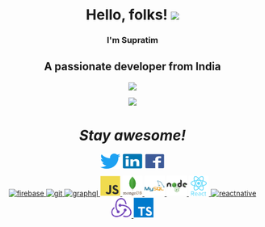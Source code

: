 
<h1 align='center'> Hello, folks! <img src="https://raw.githubusercontent.com/MartinHeinz/MartinHeinz/master/wave.gif" width="30px"></h1>


<h3 align="center"> I'm Supratim</h3>
<h2 align="center">A passionate developer from India</h2>
<p align='center'>
<img align="center" src="https://github-readme-stats.vercel.app/api/top-langs/?username=Supratim-Barai&theme=synthwave&text_color=ffffff&hide=CSS" />
  </p>
  
<p align='center'>
 <img src="https://github-readme-stats.vercel.app/api?username=Supratim-Barai&&show_icons=true&text_color=ffffff&theme=synthwave&icon_color=E5566D ">
</p>

<h1 align='center'><i>Stay awesome!</i></h1>

<p align="center">
<a href="https://twitter.com/supratim_barai" target="blank"><img align="center" src="https://raw.githubusercontent.com/devicons/devicon/master/icons/twitter/twitter-original.svg" alt="supratim_barai" height="30" width="40" /></a>
<a href="https://linkedin.com/in/supratim-barai-95992a14a" target="blank"><img align="center" src="https://raw.githubusercontent.com/devicons/devicon/master/icons/linkedin/linkedin-original.svg" alt="supratim-barai-95992a14a" height="30" width="40" /></a>
<a href="https://fb.com/supratim.barai" target="blank"><img align="center" src="https://raw.githubusercontent.com/devicons/devicon/master/icons/facebook/facebook-original.svg" alt="supratim.barai" height="30" width="40" /></a>
<!-- <a href="https://instagram.com/itzz_supi" target="blank"><img align="center" src="https://cdn.jsdelivr.net/npm/simple-icons@3.0.1/icons/instagram.svg" alt="itzz_supi" height="30" width="40" /></a> -->
</p>



<p align="center"> <a href="https://firebase.google.com/" target="_blank"> <img src="https://www.vectorlogo.zone/logos/firebase/firebase-icon.svg" alt="firebase" width="40" height="40"/> </a> <a href="https://git-scm.com/" target="_blank"> <img src="https://www.vectorlogo.zone/logos/git-scm/git-scm-icon.svg" alt="git" width="40" height="40"/> </a> <a href="https://graphql.org" target="_blank"> <img src="https://www.vectorlogo.zone/logos/graphql/graphql-icon.svg" alt="graphql" width="40" height="40"/> </a> <a href="https://developer.mozilla.org/en-US/docs/Web/JavaScript" target="_blank"> <img src="https://raw.githubusercontent.com/devicons/devicon/master/icons/javascript/javascript-original.svg" alt="javascript" width="40" height="40"/> </a>  <a href="https://www.mongodb.com/" target="_blank"> <img src="https://raw.githubusercontent.com/devicons/devicon/master/icons/mongodb/mongodb-original-wordmark.svg" alt="mongodb" width="40" height="40"/> </a> <a href="https://www.mysql.com/" target="_blank"> <img src="https://raw.githubusercontent.com/devicons/devicon/master/icons/mysql/mysql-original-wordmark.svg" alt="mysql" width="40" height="40"/> </a> <a href="https://nodejs.org" target="_blank"> <img src="https://raw.githubusercontent.com/devicons/devicon/master/icons/nodejs/nodejs-original-wordmark.svg" alt="nodejs" width="40" height="40"/> </a>  <a href="https://reactjs.org/" target="_blank"> <img src="https://raw.githubusercontent.com/devicons/devicon/master/icons/react/react-original-wordmark.svg" alt="react" width="40" height="40"/> </a> <a href="https://reactnative.dev/" target="_blank"> <img src="https://reactnative.dev/img/header_logo.svg" alt="reactnative" width="40" height="40"/> </a> <a href="https://redux.js.org" target="_blank"> <img src="https://raw.githubusercontent.com/devicons/devicon/master/icons/redux/redux-original.svg" alt="redux" width="40" height="40"/> </a> <a href="https://www.typescriptlang.org/" target="_blank"> <img src="https://raw.githubusercontent.com/devicons/devicon/master/icons/typescript/typescript-original.svg" alt="typescript" width="40" height="40"/> </a> </p>

